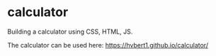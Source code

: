# calculator
Building a calculator using CSS, HTML, JS.

The calculator can be used here: https://hvbert1.github.io/calculator/
